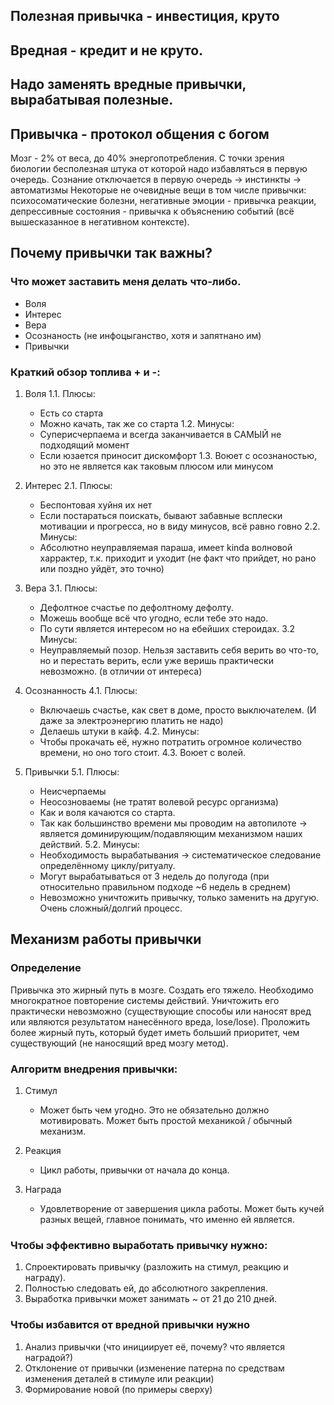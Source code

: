 ## Полезная привычка - инвестиция, круто
## Вредная - кредит и не круто.
## Надо заменять вредные привычки, вырабатывая полезные.

## Привычка - протокол общения с богом 

Мозг - 2% от веса, до 40% энергопотребления. С точки зрения биологии бесполезная штука от которой надо избавляться в первую очередь.
Сознание отключается в первую очередь -> инстинкты -> автоматизмы 
Некоторые не очевидные вещи в том числе привычки: психосоматические болезни, негативные эмоции - привычка реакции, депрессивные состояния - привычка к объяснению событий (всё вышесказанное в негативном контексте).




## Почему привычки так важны?

### Что может заставить меня делать что-либо.
- Воля 
- Интерес
- Вера
- Осознаность (не инфоцыганство, хотя и запятнано им)
- Привычки


### Краткий обзор топлива + и -:
1. Воля
	1.1. Плюсы:
	- Есть со старта
	- Можно качать, так же со старта 
	1.2. Минусы:
	- Суперисчерпаема и всегда заканчивается в САМЫЙ не подходящий момент
	- Если юзается приносит дискомфорт
	1.3. Воюет с осознаностью, но это не является как таковым плюсом или минусом
	
2. Интерес
	2.1. Плюсы:
	- Беспонтовая хуйня их нет
	- Если постараться поискать, бывают забавные всплески мотивации и прогресса, но в виду минусов, всё равно говно
	2.2. Минусы:
	- Абсолютно неуправляемая параша, имеет kinda волновой харрактер, т.к. приходит и уходит (не факт что прийдет, но рано или поздно уйдёт, это точно)

3. Вера
	3.1. Плюсы:
	- Дефолтное счастье по дефолтному дефолту.
	- Можешь вообще всё что угодно, если тебе это надо.
	- По сути является интересом но на ебейших стероидах.
	3.2 Минусы:
	- Неуправляемый позор. Нельзя заставить себя верить во что-то, но и перестать верить, если уже веришь практически невозможно. (в отличии от интереса)

4. Осознанность
	4.1. Плюсы:
	- Включаешь счастье, как свет в доме, просто выключателем. (И даже за электроэнергию платить не надо)
	- Делаешь штуки в кайф.
	4.2. Минусы:
	- Чтобы прокачать её, нужно потратить огромное количество времени, но оно того стоит.
	4.3. Воюет с волей.

5. Привычки
	5.1. Плюсы:
	- Неисчерпаемы
	- Неосозноваемы (не тратят волевой ресурс организма)
	- Как и воля качаются со старта.
	- Так как большинство времени мы проводим на автопилоте -> является доминирующим/подавляющим механизмом наших действий.
	5.2. Минусы:
	- Необходимость вырабатывания -> систематическое следование определённому циклу/ритуалу.
	- Могут вырабатываться от 3 недель до полугода (при относительно правильном подходе ~6 недель в среднем)
	- Невозможно уничтожить привычку, только заменить на другую. Очень сложный/долгий процесс.




## Механизм работы привычки

### Определение

Привычка это жирный путь в мозге. Создать его тяжело. Необходимо многократное повторение системы действий. Уничтожить его практически невозможно (существующие способы или наносят вред или являются результатом нанесённого вреда, lose/lose). Проложить более жирный путь, который будет иметь больший приоритет, чем существующий (не наносящий вред мозгу метод). 


### Алгоритм внедрения привычки:

1. Стимул
	- Может быть чем угодно. Это не обязательно должно мотивировать. Может быть простой механикой / обычный механизм.

2. Реакция
	- Цикл работы, привычки от начала до конца. 

3. Награда 
	- Удовлетворение от завершения цикла работы. Может быть кучей разных вещей, главное понимать, что именно ей является. 



### Чтобы эффективно выработать привычку нужно:

1. Спроектировать привычку (разложить на стимул, реакцию и награду).
2. Полностью следовать ей, до абсолютного закрепления.
3. Выработка привычки может занимать ~ от 21 до 210 дней.

### Чтобы избавится от вредной привычки нужно

1. Анализ привычки (что инициирует её, почему? что является наградой?)
2. Отклонение от привычки (изменение патерна по средствам изменения деталей в стимуле или реакции)
3. Формирование новой (по примеры сверху)